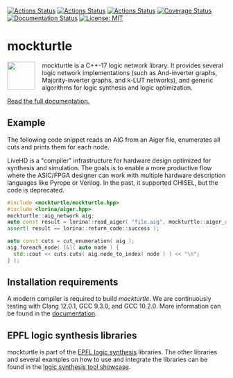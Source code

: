 [![Actions Status](https://github.com/lsils/mockturtle/workflows/Linux%20CI/badge.svg)](https://github.com/lsils/mockturtle/actions)
[![Actions Status](https://github.com/lsils/mockturtle/workflows/MacOS%20CI/badge.svg)](https://github.com/lsils/mockturtle/actions)
[![Actions Status](https://github.com/lsils/mockturtle/workflows/Windows%20CI/badge.svg)](https://github.com/lsils/mockturtle/actions)
[![Coverage Status](https://codecov.io/gh/lsils/mockturtle/branch/master/graph/badge.svg?token=KSC1MP2VCM)](https://codecov.io/gh/lsils/mockturtle)
[![Documentation Status](https://readthedocs.org/projects/mockturtle/badge/?version=latest)](http://mockturtle.readthedocs.io/en/latest/?badge=latest)
[![License: MIT](https://img.shields.io/badge/License-MIT-yellow.svg)](https://opensource.org/licenses/MIT)

# mockturtle

<img src="https://cdn.jsdelivr.net/gh/lsils/mockturtle@master/mockturtle.svg" width="64" height="64" align="left" style="margin-right: 12pt" />
mockturtle is a C++-17 logic network library.  It provides several logic
network implementations (such as And-inverter graphs, Majority-inverter graphs,
and k-LUT networks), and generic algorithms for logic synthesis and logic
optimization.

[Read the full documentation.](http://mockturtle.readthedocs.io/en/latest/?badge=latest)

## Example

The following code snippet reads an AIG from an Aiger file, enumerates all cuts
and prints them for each node.

LiveHD is a "compiler" infrastructure for hardware design optimized for
synthesis and simulation. The goals is to enable a more productive flow where
the ASIC/FPGA designer can work with multiple hardware description languages
like Pyrope or Verilog. In the past, it supported CHISEL, but the code is deprecated.

```c++
#include <mockturtle/mockturtle.hpp>
#include <lorina/aiger.hpp>
mockturtle::aig_network aig;
auto const result = lorina::read_aiger( "file.aig", mockturtle::aiger_reader( aig ) );
assert( result == lorina::return_code::success );

auto const cuts = cut_enumeration( aig );
aig.foreach_node( [&]( auto node ) {
  std::cout << cuts.cuts( aig.node_to_index( node ) ) << "\n";
} );
```

## Installation requirements

A modern compiler is required to build *mockturtle*.  We are continuously
testing with Clang 12.0.1, GCC 9.3.0, and GCC 10.2.0.  More information can be
found in the [documentation](http://mockturtle.readthedocs.io/en/latest/getting_started.html).

## EPFL logic synthesis libraries

mockturtle is part of the [EPFL logic synthesis](https://lsi.epfl.ch/page-138455-en.html) libraries.  The other libraries and several examples on how to use and integrate the libraries can be found in the [logic synthesis tool showcase](https://github.com/lsils/lstools-showcase).
